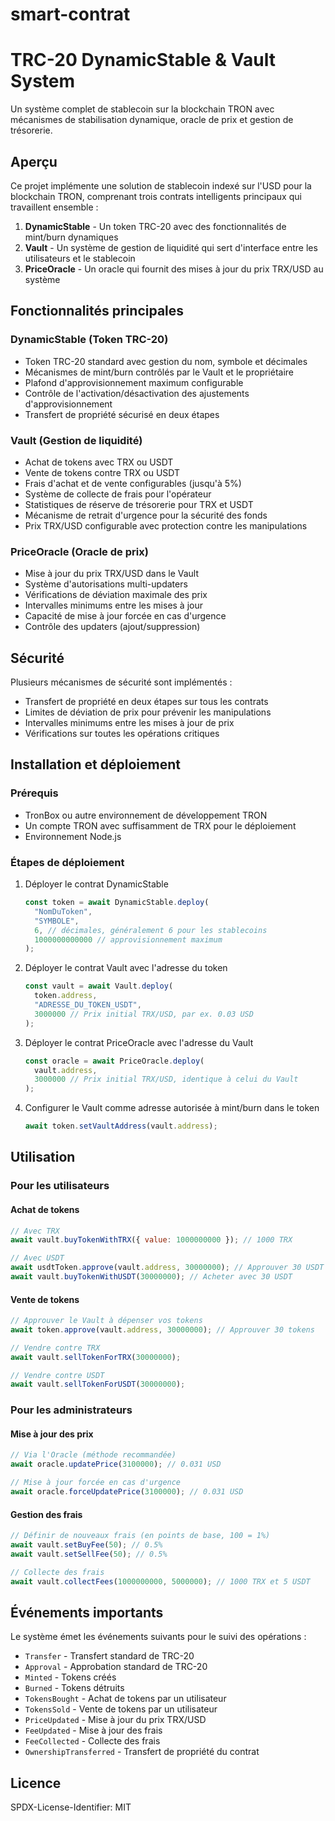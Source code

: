 # smart-contrat
# TRC-20 DynamicStable & Vault System

Un système complet de stablecoin sur la blockchain TRON avec mécanismes de stabilisation dynamique, oracle de prix et gestion de trésorerie.

## Aperçu

Ce projet implémente une solution de stablecoin indexé sur l'USD pour la blockchain TRON, comprenant trois contrats intelligents principaux qui travaillent ensemble :

1. **DynamicStable** - Un token TRC-20 avec des fonctionnalités de mint/burn dynamiques
2. **Vault** - Un système de gestion de liquidité qui sert d'interface entre les utilisateurs et le stablecoin
3. **PriceOracle** - Un oracle qui fournit des mises à jour du prix TRX/USD au système

## Fonctionnalités principales

### DynamicStable (Token TRC-20)
- Token TRC-20 standard avec gestion du nom, symbole et décimales
- Mécanismes de mint/burn contrôlés par le Vault et le propriétaire
- Plafond d'approvisionnement maximum configurable
- Contrôle de l'activation/désactivation des ajustements d'approvisionnement
- Transfert de propriété sécurisé en deux étapes

### Vault (Gestion de liquidité)
- Achat de tokens avec TRX ou USDT
- Vente de tokens contre TRX ou USDT
- Frais d'achat et de vente configurables (jusqu'à 5%)
- Système de collecte de frais pour l'opérateur
- Statistiques de réserve de trésorerie pour TRX et USDT
- Mécanisme de retrait d'urgence pour la sécurité des fonds
- Prix TRX/USD configurable avec protection contre les manipulations

### PriceOracle (Oracle de prix)
- Mise à jour du prix TRX/USD dans le Vault
- Système d'autorisations multi-updaters
- Vérifications de déviation maximale des prix
- Intervalles minimums entre les mises à jour
- Capacité de mise à jour forcée en cas d'urgence
- Contrôle des updaters (ajout/suppression)

## Sécurité

Plusieurs mécanismes de sécurité sont implémentés :

- Transfert de propriété en deux étapes sur tous les contrats
- Limites de déviation de prix pour prévenir les manipulations
- Intervalles minimums entre les mises à jour de prix
- Vérifications sur toutes les opérations critiques

## Installation et déploiement

### Prérequis

- TronBox ou autre environnement de développement TRON
- Un compte TRON avec suffisamment de TRX pour le déploiement
- Environnement Node.js

### Étapes de déploiement

1. Déployer le contrat DynamicStable
   ```javascript
   const token = await DynamicStable.deploy(
     "NomDuToken", 
     "SYMBOLE", 
     6, // décimales, généralement 6 pour les stablecoins
     1000000000000 // approvisionnement maximum
   );
   ```

2. Déployer le contrat Vault avec l'adresse du token
   ```javascript
   const vault = await Vault.deploy(
     token.address,
     "ADRESSE_DU_TOKEN_USDT",
     3000000 // Prix initial TRX/USD, par ex. 0.03 USD
   );
   ```

3. Déployer le contrat PriceOracle avec l'adresse du Vault
   ```javascript
   const oracle = await PriceOracle.deploy(
     vault.address,
     3000000 // Prix initial TRX/USD, identique à celui du Vault
   );
   ```

4. Configurer le Vault comme adresse autorisée à mint/burn dans le token
   ```javascript
   await token.setVaultAddress(vault.address);
   ```

## Utilisation

### Pour les utilisateurs

#### Achat de tokens
```javascript
// Avec TRX
await vault.buyTokenWithTRX({ value: 1000000000 }); // 1000 TRX

// Avec USDT
await usdtToken.approve(vault.address, 30000000); // Approuver 30 USDT
await vault.buyTokenWithUSDT(30000000); // Acheter avec 30 USDT
```

#### Vente de tokens
```javascript
// Approuver le Vault à dépenser vos tokens
await token.approve(vault.address, 30000000); // Approuver 30 tokens

// Vendre contre TRX
await vault.sellTokenForTRX(30000000);

// Vendre contre USDT
await vault.sellTokenForUSDT(30000000);
```

### Pour les administrateurs

#### Mise à jour des prix
```javascript
// Via l'Oracle (méthode recommandée)
await oracle.updatePrice(3100000); // 0.031 USD

// Mise à jour forcée en cas d'urgence
await oracle.forceUpdatePrice(3100000); // 0.031 USD
```

#### Gestion des frais
```javascript
// Définir de nouveaux frais (en points de base, 100 = 1%)
await vault.setBuyFee(50); // 0.5%
await vault.setSellFee(50); // 0.5%

// Collecte des frais
await vault.collectFees(1000000000, 5000000); // 1000 TRX et 5 USDT
```

## Événements importants

Le système émet les événements suivants pour le suivi des opérations :

- `Transfer` - Transfert standard de TRC-20
- `Approval` - Approbation standard de TRC-20
- `Minted` - Tokens créés
- `Burned` - Tokens détruits
- `TokensBought` - Achat de tokens par un utilisateur
- `TokensSold` - Vente de tokens par un utilisateur
- `PriceUpdated` - Mise à jour du prix TRX/USD
- `FeeUpdated` - Mise à jour des frais
- `FeeCollected` - Collecte des frais
- `OwnershipTransferred` - Transfert de propriété du contrat

## Licence

SPDX-License-Identifier: MIT